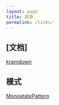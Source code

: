 ```yaml
---
layout: page
title: 资源
permalink: /links/
---
```


## [文档]

[kramdown](http://kramdown.gettalong.org/quickref.html)


## 模式

[MonostatePattern](http://c2.com/cgi/wiki?MonostatePattern)
